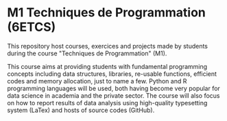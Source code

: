 # M1 Techniques de Programmation (6ETCS) 

  This repository host courses, exercices and projects made by students during the course "Techniques de Programmation" (M1).
  
  This course aims at providing students with fundamental programming concepts including data structures, libraries, re-usable functions, efficient codes and memory allocation, just to name a few. Python and R programming languages will be used, both having become very popular for data science in academia and the private sector. The course will also focus on how to report results of data analysis using high-quality typesetting system (LaTex) and hosts of source codes (GitHub).
